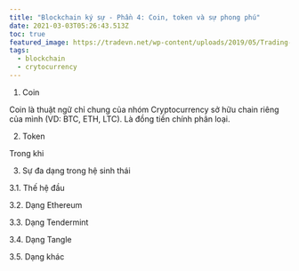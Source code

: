```yaml
---
title: "Blockchain ký sự - Phần 4: Coin, token và sự phong phú"
date: 2021-03-03T05:26:43.513Z
toc: true
featured_image: https://tradevn.net/wp-content/uploads/2019/05/Trading-cryptocurrency.jpg
tags:
  - blockchain
  - crytocurrency
---
```

1. Coin

Coin là thuật ngữ chỉ chung của nhóm Cryptocurrency sở hữu chain riêng của mình (VD: BTC, ETH, LTC). Là đồng tiền chính phân loại.

2. Token

Trong khi

3. Sự đa dạng trong hệ sinh thái

3.1. Thế hệ đầu

3.2. Dạng Ethereum

3.3. Dạng Tendermint

3.4. Dạng Tangle

3.5. Dạng khác